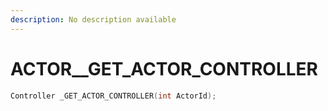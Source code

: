 ```yaml
---
description: No description available 
---
```


# ACTOR\__GET_ACTOR_CONTROLLER

```cpp
Controller _GET_ACTOR_CONTROLLER(int ActorId);
```